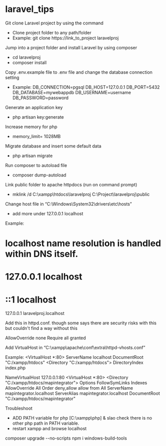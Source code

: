 # laravel_tips

Git clone Laravel project by using the command 
- Clone project folder to any path/folder
- Example: git clone https://link_to_project laravelproj

Jump into a project folder and install Laravel by using composer
- cd laravelproj
- composer install

Copy .env.example file to .env file and change the database connection setting
- Example:
DB_CONNECTION=pgsql
DB_HOST=127.0.0.1
DB_PORT=5432
DB_DATABASE=mywebappdb
DB_USERNAME=username
DB_PASSWORD=password

Generate an application key
- php artisan key:generate

Increase memory for php
- memory_limit= 1028MB

Migrate database and insert some default data
- php artisan migrate

Run composer to autoload file
- composer dump-autoload

Link public folder to apache httpdocs (run on command prompt)
- mklink /d C:\xampp\htdocs\laravelproj C:\Project\laravelproj\public

Change host file in “C:\Windows\System32\drivers\etc\hosts”
- add more under 127.0.0.1 localhost

Example:
# localhost name resolution is handled within DNS itself.
#	127.0.0.1       localhost
#	::1             localhost

127.0.0.1       laravelproj.localhost

Add this in httpd.conf. though some says there are security risks with this but couldn't find a way without this

<Directory />
    AllowOverride none
    Require all granted
</Directory>

Add VirtualHost in “C:\xampp\apache\conf\extra\httpd-vhosts.conf” 

Example:
<VirtualHost *:80>
    ServerName localhost
    DocumentRoot "C:/xampp/htdocs"
    <Directory "C:/xampp/htdocs">
        DirectoryIndex index.php
    </Directory>
</VirtualHost>

NameVirtualHost 127.0.0.1:80
<VirtualHost *:80>
	<Directory "C:/xampp/htdocs/mapintegrator">
		Options FollowSymLinks Indexes
		AllowOverride All
		Order deny,allow
		allow from All
	</Directory>
	ServerName mapintegrator.localhost
	ServerAlias mapintegrator.localhost
	DocumentRoot "C:/xampp/htdocs/mapintegrator" 
</VirtualHost>

Troubleshoot
- ADD PATH variable for php [C:\xampp\php] & slao check there is no other php path in PATH variable.
- restart xampp and browse localhost

composer upgrade --no-scripts
npm i windows-build-tools

